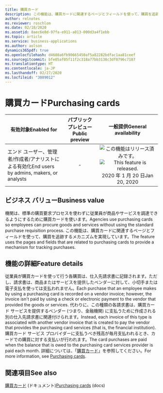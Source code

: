 ```yaml
---
title: 購買カード
description: この機能は、購買カードに関連するページとフィールドを使って、購買を追跡するメカニズムを実現しています。
author: relnotes
ms.reviewer: roschlom
ms.date: 02/18/2020
ms.assetid: 8aec6e8d-97fa-e911-a813-000d3a4f1ebb
ms.topic: article
ms.service: business-applications
ms.author: aolson
dynamics365pdf: true
ms.openlocfilehash: d4608a6fb90665450af5a82282bdfac1aa81ceef
ms.sourcegitcommit: bfe05af05f11f2c318a77bb3138c3df0796c7187
ms.translationtype: HT
ms.contentlocale: ja-JP
ms.lasthandoff: 02/27/2020
ms.locfileid: "3089012"
---
```

# <a name="purchasing-cards"></a><span data-ttu-id="0a6a2-103">購買カード</span><span class="sxs-lookup"><span data-stu-id="0a6a2-103">Purchasing cards</span></span>


| <span data-ttu-id="0a6a2-104">有効対象</span><span class="sxs-lookup"><span data-stu-id="0a6a2-104">Enabled for</span></span>    |  <span data-ttu-id="0a6a2-105">パブリック プレビュー</span><span class="sxs-lookup"><span data-stu-id="0a6a2-105">Public preview</span></span> | <span data-ttu-id="0a6a2-106">一般提供</span><span class="sxs-lookup"><span data-stu-id="0a6a2-106">General availability</span></span> | 
| ---------- | :----------: |:----------: |
|<span data-ttu-id="0a6a2-107">エンド ユーザー、管理者/作成者/アナリストによる有効化</span><span class="sxs-lookup"><span data-stu-id="0a6a2-107">End users by admins, makers, or analysts</span></span>|-| <span data-ttu-id="0a6a2-108">![この機能はリリース済みです。](/dynamics365-release-plan/media/green-checkmark.png "この機能はリリース済みです。")</span><span class="sxs-lookup"><span data-stu-id="0a6a2-108">![This feature is released.](/dynamics365-release-plan/media/green-checkmark.png "This feature is released.")</span></span> <span data-ttu-id="0a6a2-109">2020 年 1 月 20 日</span><span class="sxs-lookup"><span data-stu-id="0a6a2-109">Jan 20, 2020</span></span>|


## <a name="business-value"></a><span data-ttu-id="0a6a2-110">ビジネス バリュー</span><span class="sxs-lookup"><span data-stu-id="0a6a2-110">Business value</span></span>
<!-- bv start -->
<span data-ttu-id="0a6a2-111">機関は、標準の購買要求プロセスを使わずに従業員が商品やサービスを調達できるようにするために購買カードを使います。</span><span class="sxs-lookup"><span data-stu-id="0a6a2-111">Agencies use purchasing cards so employees can procure goods and services without using the standard purchase requisition process.</span></span> <span data-ttu-id="0a6a2-112">この機能は、購買カードに関連するページとフィールドを使って、購買を追跡するメカニズムを実現しています。</span><span class="sxs-lookup"><span data-stu-id="0a6a2-112">The feature uses the pages and fields that are related to purchasing cards to provide a mechanism for tracking purchases.</span></span>
<!-- bv end -->



## <a name="feature-details"></a><span data-ttu-id="0a6a2-113">機能の詳細</span><span class="sxs-lookup"><span data-stu-id="0a6a2-113">Feature details</span></span>
<!--feature detail start -->
<span data-ttu-id="0a6a2-114">従業員が購買カードを使って行う各購買は、仕入先請求書に記録されます。ただし、請求書は、商品またはサービスを提供したベンダーに対して、小切手または電子支払を使っては支払われません。</span><span class="sxs-lookup"><span data-stu-id="0a6a2-114">Each purchase that an employee makes by using a purchasing card is recorded on a vendor invoice; however, the invoice isn't paid by using a check or electronic payment to the vendor that provided the goods or services.</span></span> <span data-ttu-id="0a6a2-115">代わりに、この種類の各請求書は、購買カード サービスを提供するベンダー (つまり、金融機関) に支払うために作成される別の仕入先請求書に関連付けられます。</span><span class="sxs-lookup"><span data-stu-id="0a6a2-115">Instead, each invoice of this type is associated with another vendor invoice that is created to pay the vendor that provides the purchasing card services (that is, the financial institution).</span></span> <span data-ttu-id="0a6a2-116">購買カード サービス プロバイダーに支払うべき残高が毎月支払われるとき、カードでの購買に対する支払いが行われます。</span><span class="sxs-lookup"><span data-stu-id="0a6a2-116">The card purchases are paid when the balance that is owed to the purchasing card services provider is paid each month.</span></span> <span data-ttu-id="0a6a2-117">詳細については、「[購買カード](https://docs.microsoft.com/dynamics365/finance/public-sector/purchasing-cards)」を参照してください。</span><span class="sxs-lookup"><span data-stu-id="0a6a2-117">For more information, see [Purchasing cards](https://docs.microsoft.com/dynamics365/finance/public-sector/purchasing-cards).</span></span>
<!--feature detail end -->










## <a name="see-also"></a><span data-ttu-id="0a6a2-118">関連項目</span><span class="sxs-lookup"><span data-stu-id="0a6a2-118">See also</span></span>

<span data-ttu-id="0a6a2-119">[購買カード](https://docs.microsoft.com/dynamics365/finance/public-sector/purchasing-cards) (ドキュメント)</span><span class="sxs-lookup"><span data-stu-id="0a6a2-119">[Purchasing cards](https://docs.microsoft.com/dynamics365/finance/public-sector/purchasing-cards) (docs)</span></span>
